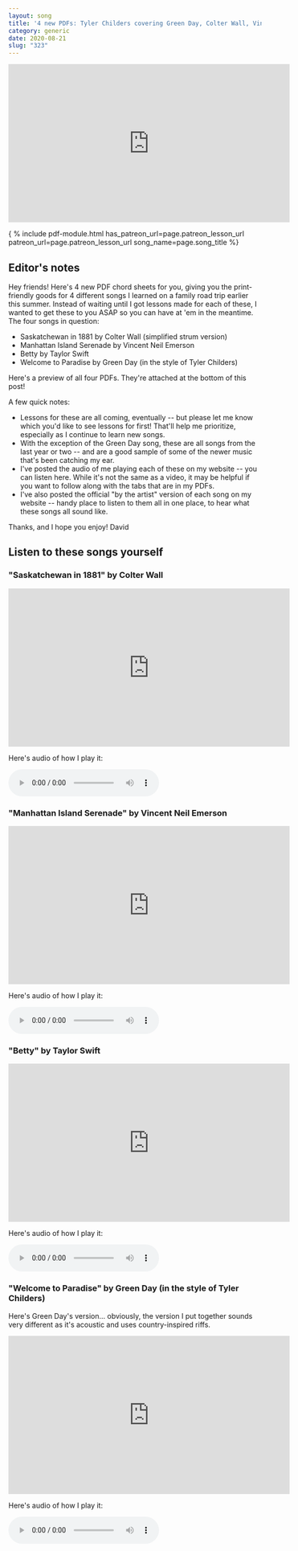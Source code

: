 ```yaml
---
layout: song
title: '4 new PDFs: Tyler Childers covering Green Day, Colter Wall, Vincent Neil Emerson, and Taylor Swift'
category: generic
date: 2020-08-21
slug: "323"
---
```


<!-- patreon_lesson_available: true
patreon_lesson_url: https://www.patreon.com/posts/40474671 -->

<!-- https://youtu.be/SyahJJ332uk -->

<!-- ## Video -->

<!-- Coming soon! -->

<iframe width="560" height="315" src="https://www.youtube.com/embed/6BBD4pNVNcA" frameborder="0" allow="accelerometer; autoplay; encrypted-media; gyroscope; picture-in-picture" allowfullscreen></iframe>

{ % include pdf-module.html has_patreon_url=page.patreon_lesson_url patreon_url=page.patreon_lesson_url song_name=page.song_title %}

## Editor's notes

Hey friends! Here's 4 new PDF chord sheets for you, giving you the print-friendly goods for 4 different songs I learned on a family road trip earlier this summer. Instead of waiting until I got lessons made for each of these, I wanted to get these to you ASAP so you can have at 'em in the meantime. The four songs in question:

- Saskatchewan in 1881 by Colter Wall (simplified strum version)
- Manhattan Island Serenade by Vincent Neil Emerson
- Betty by Taylor Swift
- Welcome to Paradise by Green Day (in the style of Tyler Childers)

Here's a preview of all four PDFs. They're attached at the bottom of this post!

A few quick notes:

- Lessons for these are all coming, eventually -- but please let me know which you'd like to see lessons for first! That'll help me prioritize, especially as I continue to learn new songs.
- With the exception of the Green Day song, these are all songs from the last year or two -- and are a good sample of some of the newer music that's been catching my ear.
- I've posted the audio of me playing each of these on my website -- you can listen here. While it's not the same as a video, it may be helpful if you want to follow along with the tabs that are in my PDFs.
- I've also posted the official "by the artist" version of each song on my website -- handy place to listen to them all in one place, to hear what these songs all sound like.

Thanks, and I hope you enjoy!
David

## Listen to these songs yourself

### "Saskatchewan in 1881" by Colter Wall

<iframe width="560" height="315" src="https://www.youtube.com/embed/E-GLE_zo2MY" frameborder="0" allow="accelerometer; autoplay; encrypted-media; gyroscope; picture-in-picture" allowfullscreen></iframe>

Here's audio of how I play it:

<audio controls>
  <source src="horse.ogg" type="/audio/323_saskatchewan_playthrough.mp3">
  <source src="horse.mp3" type="audio/mpeg">
Your browser does not support the audio element.
</audio>

### "Manhattan Island Serenade" by Vincent Neil Emerson

<iframe width="560" height="315" src="https://www.youtube.com/embed/aG4EcixbNL4" frameborder="0" allow="accelerometer; autoplay; encrypted-media; gyroscope; picture-in-picture" allowfullscreen></iframe>

Here's audio of how I play it:

<audio controls>
  <source src="horse.ogg" type="/audio/323_mis_playthrough.mp3">
  <source src="horse.mp3" type="audio/mpeg">
Your browser does not support the audio element.
</audio>

### "Betty" by Taylor Swift

<iframe width="560" height="315" src="https://www.youtube.com/embed/6TAPqXkZW_I" frameborder="0" allow="accelerometer; autoplay; encrypted-media; gyroscope; picture-in-picture" allowfullscreen></iframe>

Here's audio of how I play it:

<audio controls>
  <source src="horse.ogg" type="/audio/323_betty_playthrough.mp3">
  <source src="horse.mp3" type="audio/mpeg">
Your browser does not support the audio element.
</audio>

### "Welcome to Paradise" by Green Day (in the style of Tyler Childers)

Here's Green Day's version... obviously, the version I put together sounds very different as it's acoustic and uses country-inspired riffs.

<iframe width="560" height="315" src="https://www.youtube.com/embed/iOcrKFiB_ts" frameborder="0" allow="accelerometer; autoplay; encrypted-media; gyroscope; picture-in-picture" allowfullscreen></iframe>

Here's audio of how I play it:

<audio controls>
  <source src="horse.ogg" type="/audio/323_wtparadise_playthrough.mp3">
  <source src="horse.mp3" type="audio/mpeg">
Your browser does not support the audio element.
</audio>

